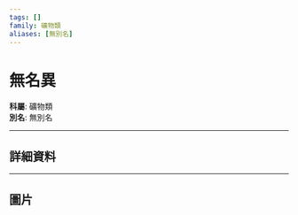 ```yaml
---
tags: []
family: 礦物類
aliases: [無別名]
---
```


# 無名異

**科屬**: 礦物類  
**別名**: 無別名  

---

## 詳細資料


---

## 圖片

